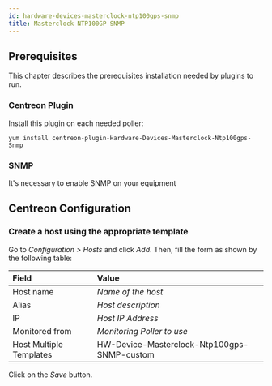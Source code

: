 ```yaml
---
id: hardware-devices-masterclock-ntp100gps-snmp
title: Masterclock NTP100GP SNMP
---
```


## Prerequisites

This chapter describes the prerequisites installation needed by plugins to run.

### Centreon Plugin

Install this plugin on each needed poller:

``` shell
yum install centreon-plugin-Hardware-Devices-Masterclock-Ntp100gps-Snmp
```

### SNMP

It's necessary to enable SNMP on your equipment

## Centreon Configuration

### Create a host using the appropriate template

Go to *Configuration \> Hosts* and click *Add*. Then, fill the form as shown by
the following table:

| Field                   | Value                                       |
| :---------------------- | :------------------------------------------ |
| Host name               | *Name of the host*                          |
| Alias                   | *Host description*                          |
| IP                      | *Host IP Address*                           |
| Monitored from          | *Monitoring Poller to use*                  |
| Host Multiple Templates | HW-Device-Masterclock-Ntp100gps-SNMP-custom |

Click on the *Save* button.
